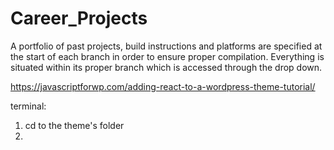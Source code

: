 # Career_Projects
A portfolio of past projects, build instructions and platforms are specified at the start of each branch in order to ensure proper compilation.  Everything is situated within its proper branch which is accessed through the drop down.



https://javascriptforwp.com/adding-react-to-a-wordpress-theme-tutorial/




terminal:

1. cd to the theme's folder
2. 